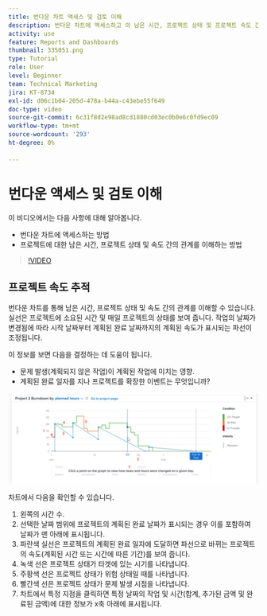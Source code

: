 ```yaml
---
title: 번다운 차트 액세스 및 검토 이해
description: 번다운 차트에 액세스하고 의 남은 시간, 프로젝트 상태 및 프로젝트 속도 간의 관계를 이해하는 방법에 대해 알아봅니다. [!UICONTROL 향상된 분석].
activity: use
feature: Reports and Dashboards
thumbnail: 335051.png
type: Tutorial
role: User
level: Beginner
team: Technical Marketing
jira: KT-8734
exl-id: d06c1b04-205d-478a-b44a-c43ebe55f649
doc-type: video
source-git-commit: 6c31f8d2e98ad8cd1880cd03ec0b0e6c0fd9ec09
workflow-type: tm+mt
source-wordcount: '293'
ht-degree: 0%

---
```


# 번다운 액세스 및 검토 이해

이 비디오에서는 다음 사항에 대해 알아봅니다.

* 번다운 차트에 액세스하는 방법
* 프로젝트에 대한 남은 시간, 프로젝트 상태 및 속도 간의 관계를 이해하는 방법

>[!VIDEO](https://video.tv.adobe.com/v/335051/?quality=12&learn=on)

## 프로젝트 속도 추적

번다운 차트를 통해 남은 시간, 프로젝트 상태 및 속도 간의 관계를 이해할 수 있습니다. 실선은 프로젝트에 소요된 시간 및 매일 프로젝트의 상태를 보여 줍니다. 작업의 날짜가 변경됨에 따라 시작 날짜부터 계획된 완료 날짜까지의 계획된 속도가 표시되는 파선이 조정됩니다.

이 정보를 보면 다음을 결정하는 데 도움이 됩니다.

* 문제 발생(계획되지 않은 작업)이 계획된 작업에 미치는 영향.
* 계획된 완료 일자를 지나 프로젝트를 확장한 이벤트는 무엇입니까?

![아래 글머리 기호에 설명된 영역에 숫자가 표시된 번다운 차트를 보여 주는 이미지](assets/section-2-9.png)

차트에서 다음을 확인할 수 있습니다.

1. 왼쪽의 시간 수.
1. 선택한 날짜 범위에 프로젝트의 계획된 완료 날짜가 표시되는 경우 이를 포함하여 날짜가 맨 아래에 표시됩니다.
1. 파란색 실선은 프로젝트의 계획된 완료 일자에 도달하면 파선으로 바뀌는 프로젝트의 속도(계획된 시간 또는 시간에 따른 기간)를 보여 줍니다.
1. 녹색 선은 프로젝트 상태가 타겟에 있는 시기를 나타냅니다.
1. 주황색 선은 프로젝트 상태가 위험 상태일 때를 나타냅니다.
1. 빨간색 선은 프로젝트 상태가 문제 발생 시점을 나타냅니다.
1. 차트에서 특정 지점을 클릭하면 특정 날짜의 작업 및 시간(합계, 추가된 금액 및 완료된 금액)에 대한 정보가 x축 아래에 표시됩니다.
